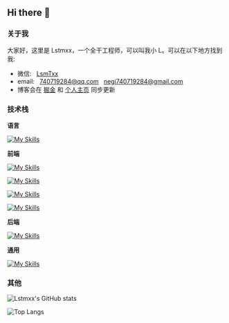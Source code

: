 ## Hi there 👋

### 关于我

大家好，这里是 Lstmxx，一个全干工程师，可以叫我小 L。可以在以下地方找到我:

- 微信: &nbsp; [LsmTxx](https://raw.githubusercontent.com/Lstmxx/picx-images-hosting/master/20240805/WechatIMG145.1seybke27q.webp)
- email: &nbsp; <740719284@qq.com> &nbsp; <negi740719284@gmail.com>
- 博客会在&nbsp;[掘金](https://juejin.cn/user/1574156383825229)&nbsp;和&nbsp;[个人主页](https://lstmxx.github.io/)&nbsp;同步更新

### 技术栈

**语言**

[![My Skills](https://skillicons.dev/icons?i=js,ts,python)](https://skillicons.dev)

**前端**

[![My Skills](https://skillicons.dev/icons?i=html,css)](https://skillicons.dev)

[![My Skills](https://skillicons.dev/icons?i=vue,react,electron,nextjs,antdesign)](https://skillicons.dev)

[![My Skills](https://skillicons.dev/icons?i=tailwind,scss,less)](https://skillicons.dev)

[![My Skills](https://skillicons.dev/icons?i=pnpm,npm,vite,webpack)](https://skillicons.dev)

**后端**

[![My Skills](https://skillicons.dev/icons?i=nodejs,nestjs,mysql,redis)](https://skillicons.dev)

**通用**

[![My Skills](https://skillicons.dev/icons?i=git,jenkins,gitlab,docker,nginx)](https://skillicons.dev)

### 其他

![Lstmxx's GitHub stats](https://github-readme-stats.vercel.app/api?username=Lstmxx&count_private=true)

![Top Langs](https://github-readme-stats.vercel.app/api/top-langs/?username=Lstmxx&layout=compact&hide=jupyter%20notebook)
